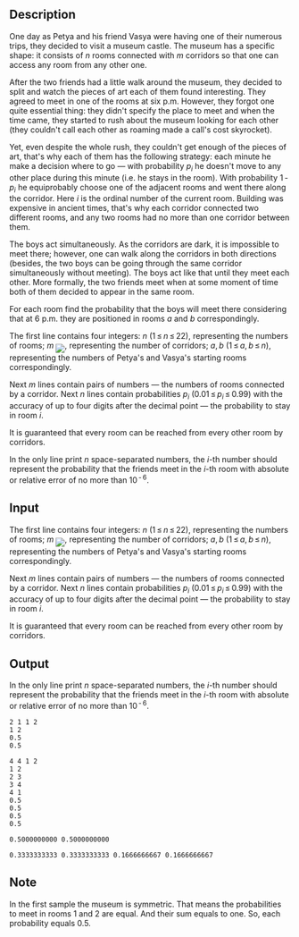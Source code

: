 ## Description

<div><p>One day as Petya and his friend Vasya were having one of their numerous trips, they decided to visit a museum castle. The museum has a specific shape: it consists of <span class="tex-span"><i>n</i></span> rooms connected with <span class="tex-span"><i>m</i></span> corridors so that one can access any room from any other one.</p><p>After the two friends had a little walk around the museum, they decided to split and watch the pieces of art each of them found interesting. They agreed to meet in one of the rooms at six p.m. However, they forgot one quite essential thing: they didn't specify the place to meet and when the time came, they started to rush about the museum looking for each other (they couldn't call each other as roaming made a call's cost skyrocket).</p><p>Yet, even despite the whole rush, they couldn't get enough of the pieces of art, that's why each of them has the following strategy: each minute he make a decision where to go — with probability <span class="tex-span"><i>p</i><sub class="lower-index"><i>i</i></sub></span> he doesn't move to any other place during this minute (i.e. he stays in the room). With probability <span class="tex-span">1 - <i>p</i><sub class="lower-index"><i>i</i></sub></span> he equiprobably choose one of the adjacent rooms and went there along the corridor. Here <span class="tex-span"><i>i</i></span> is the ordinal number of the current room. Building was expensive in ancient times, that's why each corridor connected two different rooms, and any two rooms had no more than one corridor between them. </p><p>The boys act simultaneously. As the corridors are dark, it is impossible to meet there; however, one can walk along the corridors in both directions (besides, the two boys can be going through the same corridor simultaneously without meeting). The boys act like that until they meet each other. More formally, the two friends meet when at some moment of time both of them decided to appear in the same room.</p><p>For each room find the probability that the boys will meet there considering that at 6 p.m. they are positioned in rooms <span class="tex-span"><i>a</i></span> and <span class="tex-span"><i>b</i></span> correspondingly.</p></div><div class="input-specification"><p>The first line contains four integers: <span class="tex-span"><i>n</i></span> <span class="tex-span">(1 ≤ <i>n</i> ≤ 22)</span>, representing the numbers of rooms; <span class="tex-span"><i>m</i></span> <img align="middle" class="tex-formula" src="file://YqoTEo2d.png" style="max-width: 100.0%;max-height: 100.0%;">, representing the number of corridors; <span class="tex-span"><i>a</i>, <i>b</i></span> <span class="tex-span">(1 ≤ <i>a</i>, <i>b</i> ≤ <i>n</i>)</span>, representing the numbers of Petya's and Vasya's starting rooms correspondingly.</p><p>Next <span class="tex-span"><i>m</i></span> lines contain pairs of numbers — the numbers of rooms connected by a corridor. Next <span class="tex-span"><i>n</i></span> lines contain probabilities <span class="tex-span"><i>p</i><sub class="lower-index"><i>i</i></sub></span> <span class="tex-span">(0.01 ≤ <i>p</i><sub class="lower-index"><i>i</i></sub> ≤ 0.99)</span> with the accuracy of up to four digits after the decimal point — the probability to stay in room <span class="tex-span"><i>i</i></span>.</p><p>It is guaranteed that every room can be reached from every other room by corridors.</p></div><div class="output-specification"><p>In the only line print <span class="tex-span"><i>n</i></span> space-separated numbers, the <span class="tex-span"><i>i</i></span>-th number should represent the probability that the friends meet in the <span class="tex-span"><i>i</i></span>-th room with absolute or relative error of no more than <span class="tex-span">10<sup class="upper-index"> - 6</sup></span>.</p></div>

## Input

<p>The first line contains four integers: <span class="tex-span"><i>n</i></span> <span class="tex-span">(1 ≤ <i>n</i> ≤ 22)</span>, representing the numbers of rooms; <span class="tex-span"><i>m</i></span> <img align="middle" class="tex-formula" src="file://YqoTEo2d.png" style="max-width: 100.0%;max-height: 100.0%;">, representing the number of corridors; <span class="tex-span"><i>a</i>, <i>b</i></span> <span class="tex-span">(1 ≤ <i>a</i>, <i>b</i> ≤ <i>n</i>)</span>, representing the numbers of Petya's and Vasya's starting rooms correspondingly.</p><p>Next <span class="tex-span"><i>m</i></span> lines contain pairs of numbers — the numbers of rooms connected by a corridor. Next <span class="tex-span"><i>n</i></span> lines contain probabilities <span class="tex-span"><i>p</i><sub class="lower-index"><i>i</i></sub></span> <span class="tex-span">(0.01 ≤ <i>p</i><sub class="lower-index"><i>i</i></sub> ≤ 0.99)</span> with the accuracy of up to four digits after the decimal point — the probability to stay in room <span class="tex-span"><i>i</i></span>.</p><p>It is guaranteed that every room can be reached from every other room by corridors.</p>

## Output

<p>In the only line print <span class="tex-span"><i>n</i></span> space-separated numbers, the <span class="tex-span"><i>i</i></span>-th number should represent the probability that the friends meet in the <span class="tex-span"><i>i</i></span>-th room with absolute or relative error of no more than <span class="tex-span">10<sup class="upper-index"> - 6</sup></span>.</p>





```input1
2 1 1 2
1 2
0.5
0.5

```




```input2
4 4 1 2
1 2
2 3
3 4
4 1
0.5
0.5
0.5
0.5

```




```output1
0.5000000000 0.5000000000
```




```output2
0.3333333333 0.3333333333 0.1666666667 0.1666666667
```



## Note

<p>In the first sample the museum is symmetric. That means the probabilities to meet in rooms 1 and 2 are equal. And their sum equals to one. So, each probability equals <span class="tex-span">0.5</span>.</p>
